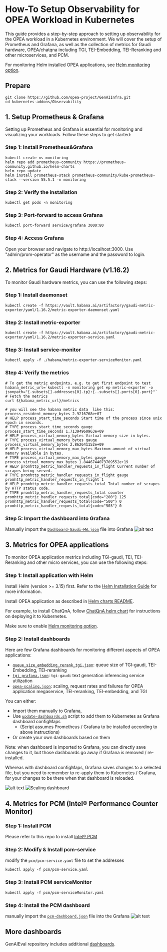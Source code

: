 # How-To Setup Observability for OPEA Workload in Kubernetes

This guide provides a step-by-step approach to setting up observability for the OPEA workload in a Kubernetes environment. We will cover the setup of Prometheus and Grafana, as well as the collection of metrics for Gaudi hardware, OPEA/chatqna including TGI, TEI-Embedding, TEI-Reranking and other microservices, and PCM.

For monitoring Helm installed OPEA applications, see [Helm monitoring option](../../helm-charts/monitoring.md).

## Prepare

```
git clone https://github.com/opea-project/GenAIInfra.git
cd kubernetes-addons/Observability
```

## 1. Setup Prometheus & Grafana

Setting up Prometheus and Grafana is essential for monitoring and visualizing your workloads. Follow these steps to get started:

### Step 1: Install Prometheus&Grafana

```
kubectl create ns monitoring
helm repo add prometheus-community https://prometheus-community.github.io/helm-charts
helm repo update
helm install prometheus-stack prometheus-community/kube-prometheus-stack --version 55.5.1 -n monitoring
```

### Step 2: Verify the installation

```
kubectl get pods -n monitoring
```

### Step 3: Port-forward to access Grafana

```
kubectl port-forward service/grafana 3000:80
```

### Step 4: Access Grafana

Open your browser and navigate to http://localhost:3000. Use "admin/prom-operator" as the username and the password to login.

## 2. Metrics for Gaudi Hardware (v1.16.2)

To monitor Gaudi hardware metrics, you can use the following steps:

### Step 1: Install daemonset

```
kubectl create -f https://vault.habana.ai/artifactory/gaudi-metric-exporter/yaml/1.16.2/metric-exporter-daemonset.yaml
```

### Step 2: Install metric-exporter

```
kubectl create -f https://vault.habana.ai/artifactory/gaudi-metric-exporter/yaml/1.16.2/metric-exporter-service.yaml
```

### Step 3: Install service-monitor

```
kubectl apply -f ./habana/metric-exporter-serviceMonitor.yaml
```

### Step 4: Verify the metrics

```
# To get the metric endpoints, e.g. to get first endpoint to test
habana_metric_url=`kubectl -n monitoring get ep metric-exporter -o jsonpath="{.subsets[].addresses[0].ip}:{..subsets[].ports[0].port}"`
# Fetch the metrics
curl ${habana_metric_url}/metrics

# you will see the habana metric data  like this:
process_resident_memory_bytes 2.9216768e+07
# HELP process_start_time_seconds Start time of the process since unix epoch in seconds.
# TYPE process_start_time_seconds gauge
process_start_time_seconds 1.71394960963e+09
# HELP process_virtual_memory_bytes Virtual memory size in bytes.
# TYPE process_virtual_memory_bytes gauge
process_virtual_memory_bytes 2.862641152e+09
# HELP process_virtual_memory_max_bytes Maximum amount of virtual memory available in bytes.
# TYPE process_virtual_memory_max_bytes gauge
process_virtual_memory_max_bytes 1.8446744073709552e+19
# HELP promhttp_metric_handler_requests_in_flight Current number of scrapes being served.
# TYPE promhttp_metric_handler_requests_in_flight gauge
promhttp_metric_handler_requests_in_flight 1
# HELP promhttp_metric_handler_requests_total Total number of scrapes by HTTP status code.
# TYPE promhttp_metric_handler_requests_total counter
promhttp_metric_handler_requests_total{code="200"} 125
promhttp_metric_handler_requests_total{code="500"} 0
promhttp_metric_handler_requests_total{code="503"} 0
```

### Step 5: Import the dashboard into Grafana

Manually import the [`Dashboard-Gaudi-HW.json`](./habana/Dashboard-Gaudi-HW.json) file into Grafana
![alt text](image-1.png)

## 3. Metrics for OPEA applications

To monitor OPEA application metrics including TGI-gaudi, TEI, TEI-Reranking and other micro services, you can use the following steps:

### Step 1: Install application with Helm

Install Helm (version >= 3.15) first. Refer to the [Helm Installation Guide](https://helm.sh/docs/intro/install/) for more information.

Install OPEA application as described in [Helm charts README](../../helm-charts/README.md).

For example, to install ChatQnA, follow [ChatQnA helm chart](https://github.com/opea-project/GenAIInfra/tree/main/helm-charts/chatqna/README.md) for instructions on deploying it to Kubernetes.

Make sure to enable [Helm monitoring option](../../helm-charts/monitoring.md).

### Step 2: Install dashboards

Here are few Grafana dashboards for monitoring different aspects of OPEA applications:

- [`queue_size_embedding_rerank_tgi.json`](./chatqna/dashboard/queue_size_embedding_rerank_tgi.json): queue size of TGI-gaudi, TEI-Embedding, TEI-reranking
- [`tgi_grafana.json`](./chatqna/dashboard/tgi_grafana.json): `tgi-gaudi` text generation inferencing service utilization
- [`opea-scaling.json`](./opea-apps/opea-scaling.json): scaling, request rates and failures for OPEA application megaservice, TEI-reranking, TEI-embedding, and TGI

You can either:
- Import them manually to Grafana,
- Use [`update-dashboards.sh`](./update-dashboards.sh) script to add them to Kubernetes as Grafana dashboard configMaps
  - (Script assumes Prometheus / Grafana to be installed according to above instructions)
- Or create your own dashboards based on them

Note: when dashboard is imported to Grafana, you can directly save changes to it, but those dashboards go away if Grafana is removed / re-installed.

Whereas with dashboard configMaps, Grafana saves changes to a selected file, but you need to remember to re-apply them to Kubernetes / Grafana, for your changes to be there when that dashboard is reloaded.

![alt text](image-2.png)
![Scaling dashboard](./assets/opea-scaling.png)

## 4. Metrics for PCM (Intel® Performance Counter Monitor)

### Step 1: Install PCM

Please refer to this repo to install [Intel® PCM](https://github.com/intel/pcm)

### Step 2: Modify & Install pcm-service

modify the `pcm/pcm-service.yaml` file to set the addresses

```
kubectl apply -f pcm/pcm-service.yaml
```

### Step 3: Install PCM serviceMonitor

```
kubectl apply -f pcm/pcm-serviceMonitor.yaml
```

### Step 4: Install the PCM dashboard

manually import the [`pcm-dashboard.json`](./pcm/pcm-dashboard.json) file into the Grafana
![alt text](image.png)

## More dashboards

GenAIEval repository includes additional [dashboards](https://github.com/opea-project/GenAIEval/tree/main/evals/benchmark/grafana).
